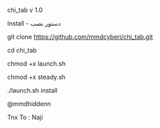 chi_tab v 1.0 

Install - دستور نصب

git clone https://github.com/mmdcyberi/chi_tab.git

cd chi_tab

chmod +x launch.sh

chmod +x steady.sh

./launch.sh install













@mmdhiddenn

Tnx To :
Naji
